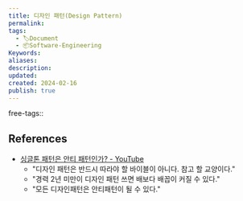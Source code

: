 ```yaml
---
title: 디자인 패턴(Design Pattern)
permalink: 
tags:
  - 🏷️Document
  - 📦Software-Engineering
Keywords: 
aliases: 
description: 
updated: 
created: 2024-02-16
publish: true
---
```

free-tags:: 

## References
- [싱글톤 패턴은 안티 패턴인가? - YouTube](https://www.youtube.com/watch?v=4n-40Wahc50)
	- "디자인 패턴은 반드시 따라야 할 바이블이 아니다. 참고 할 교양이다."
	- "경력 2년 미만이 디자인 패턴 쓰면 배보다 배꼽이 커질 수 있다."
	- "모든 디자인패턴은 안티패턴이 될 수 있다."